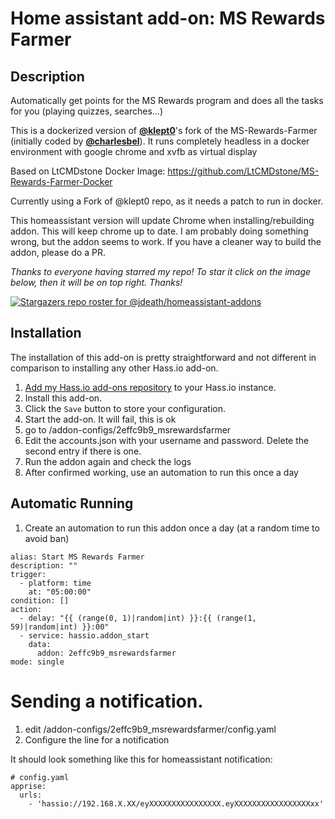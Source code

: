 # Home assistant add-on: MS Rewards Farmer

## Description
Automatically get points for the MS Rewards program and does all the tasks for you (playing quizzes, searches...)

This is a dockerized version of [**@klept0**](https://github.com/klept0)'s fork of the MS-Rewards-Farmer (initially coded by [**@charlesbel**](https://github.com/charlesbel)). It runs completely headless in a docker environment with google chrome and xvfb as virtual display

Based on LtCMDstone Docker Image: https://github.com/LtCMDstone/MS-Rewards-Farmer-Docker

Currently using a Fork of @klept0 repo, as it needs a patch to run in docker. 

This homeassistant version will update Chrome when installing/rebuilding addon. This will keep chrome up to date. I am probably doing something wrong, but the addon seems to work. If you have a cleaner way to build the addon, please do a PR.

_Thanks to everyone having starred my repo! To star it click on the image below, then it will be on top right. Thanks!_

[![Stargazers repo roster for @jdeath/homeassistant-addons](https://reporoster.com/stars/jdeath/homeassistant-addons)](https://github.com/jdeath/homeassistant-addons/stargazers)


## Installation

The installation of this add-on is pretty straightforward and not different in
comparison to installing any other Hass.io add-on.

1. [Add my Hass.io add-ons repository][repository] to your Hass.io instance.
1. Install this add-on.
1. Click the `Save` button to store your configuration.
1. Start the add-on. It will fail, this is ok
1. go to /addon-configs/2effc9b9_msrewardsfarmer
1. Edit the accounts.json with your username and password. Delete the second entry if there is one.
1. Run the addon again and check the logs
1. After confirmed working, use an automation to run this once a day

## Automatic Running
1. Create an automation to run this addon once a day (at a random time to avoid ban)

```
alias: Start MS Rewards Farmer
description: ""
trigger:
  - platform: time
    at: "05:00:00"
condition: []
action:
  - delay: "{{ (range(0, 1)|random|int) }}:{{ (range(1, 59)|random|int) }}:00"
  - service: hassio.addon_start
    data:
      addon: 2effc9b9_msrewardsfarmer
mode: single
```

# Sending a notification.
1. edit /addon-configs/2effc9b9_msrewardsfarmer/config.yaml
1. Configure the line for a notification

It should look something like this for homeassistant notification:
```
# config.yaml
apprise:
  urls:
    - 'hassio://192.168.X.XX/eyXXXXXXXXXXXXXXXX.eyXXXXXXXXXXXXXXXXXxx'
```


[repository]: https://github.com/jdeath/homeassistant-addons
